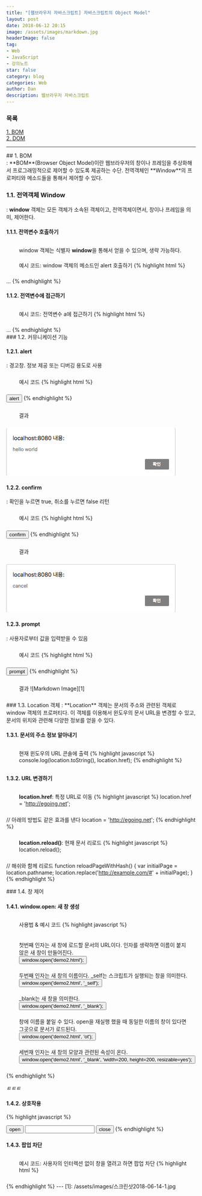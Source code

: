 ```yaml
---
title: "[웹브라우저 자바스크립트] 자바스크립트의 Object Model"
layout: post
date: 2018-06-12 20:15
image: /assets/images/markdown.jpg
headerImage: false
tag:
- Web
- JavaScript
- 강의노트
star: false
category: blog
categories: Web
author: Dan
description: 웹브라우저 자바스크립트
---
```


### 목록
<a href="#one">1. BOM</a><br>
<a href="#two">2. DOM</a><br>


---
<div id="one"></div>
## 1. BOM
<div class="underlined"></div>
: <span class="evidence-yellow">**BOM**(Browser Object Model)</span>이란 웹브라우저의 창이나 프레임을 추상화해서 프로그래밍적으로 제어할 수 있도록 제공하는 수단. 전역객체인 <span class="evidence-yellow">**Window**</span>의 프로퍼티와 메소드들을 통해서 제어할 수 있다.

### 1.1. 전역객체 Window
: <span class="evidence-yellow">**window**</span> 객체는 모든 객체가 소속된 객체이고, 전역객체이면서, 창이나 프레임을 의미, 제어한다.

#### 1.1.1. 전역변수 호출하기
* window 객체는 식별자 <span class="evidence-yellow">**window**</span>을 통해서 얻을 수 있으며, 생략 가능하다.
* 예시 코드: window 객체의 메소드인 alert 호출하기
{% highlight html %}
<!DOCTYPE html>
<html>
<script>
    alert('Hello world');
    window.alert('Hello world');
</script>
<body>
 ...
</body>
</html>
{% endhighlight %}

#### 1.1.2. 전역변수에 접근하기
* 예시 코드: 전역변수 a에 접근하기
{% highlight html %}
<!DOCTYPE html>
<html>
<script>
    var a = 1;
    alert(a);
    alert(window.a);
</script>
<body>
 ...
</body>
</html>
{% endhighlight %}

<div class="breaker"></div>
### 1.2. 커뮤니케이션 기능

#### 1.2.1. alert
: 경고창. 정보 제공 또는 디버깅 용도로 사용
* 예시 코드
{% highlight html %}
<!DOCTYPE html>
<html>
    <body>
        <input type="button" value="alert" onclick="alert('hello world');" />
    </body>
</html>
{% endhighlight %}

* 결과
<div id="rebox"> <a href="/assets/images/스크린샷2018-06-12-1.jpg"><img src="/assets/images/스크린샷2018-06-12-1.jpg"></a></div>

#### 1.2.2. confirm
: 확인을 누르면 true, 취소를 누르면 false 리턴
* 예시 코드
{% highlight html %}
<!DOCTYPE html>
<html>
    <body>
        <input type="button" value="confirm" onclick="func_confirm()" />
        <script>
            function func_confirm(){
                if(confirm('ok?')){
                    alert('ok');
                } else {
                    alert('cancel');
                }
            }
        </script>
    </body>
</html>
{% endhighlight %}

* 결과
<div id="rebox"> <a href="/assets/images/스크린샷2018-06-12-2.jpg"><img src="/assets/images/스크린샷2018-06-12-2.jpg"></a></div>

#### 1.2.3. prompt
: 사용자로부터 값을 입력받을 수 있음
* 예시 코드
{% highlight html %}
<!DOCTYPE html>
<html>
    <body>
        <input type="button" value="prompt" onclick="func_prompt()" />
        <script>
            function func_prompt(){
                if(prompt('id?') === 'egoing'){
                    alert('welcome');
                } else {
                    alert('fail');
                }
            }
        </script>
    </body>
</html>
{% endhighlight %}

* 결과
![Markdown Image][1]

<div class="breaker"></div>
### 1.3. Location 객체
: <span class="evidence-yellow">**Location**</span> 객체는 문서의 주소와 관련된 객체로 window 객체의 프로퍼티다. 이 객체를 이용해서 윈도우의 문서 URL을 변경할 수 있고, 문서의 위치와 관련해 다양한 정보를 얻을 수 있다.

#### 1.3.1. 문서의 주소 정보 알아내기

* 현재 윈도우의 URL 콘솔에 출력
{% highlight javascript %}
console.log(location.toString(), location.href);
{% endhighlight %}

#### 1.3.2. URL 변경하기

* **location.href**: 특정 URL로 이동
{% highlight javascript %}
location.href = 'http://egoing.net';

// 아래의 방법도 같은 효과를 낸다
location = 'http://egoing.net';
{% endhighlight %}

* **location.reload()**: 현재 문서 리로드
{% highlight javascript %}
location.reload();

// 해쉬와 함께 리로드
function reloadPageWithHash() {
  var initialPage = location.pathname;
  location.replace('http://example.com/#' + initialPage);
}
{% endhighlight %}

<div class="breaker"></div>
### 1.4. 창 제어

#### 1.4.1. window.open: 새 창 생성
* 사용법 & 예시 코드
{% highlight javascript %}
<!DOCTYPE html>
<html>
<style>li {padding:10px; list-style: none}</style>
<body>
<ul>
    <li>
        첫번째 인자는 새 창에 로드할 문서의 URL이다. 인자를 생략하면 이름이 붙지 않은 새 창이 만들어진다.<br />
        <input type="button" onclick="open1()" value="window.open('demo2.html');" />
    </li>
    <li>
        두번째 인자는 새 창의 이름이다. _self는 스크립트가 실행되는 창을 의미한다.<br />
        <input type="button" onclick="open2()" value="window.open('demo2.html', '_self');" />
    </li>
    <li>
        _blank는 새 창을 의미한다. <br />
        <input type="button" onclick="open3()" value="window.open('demo2.html', '_blank');" />
    </li>
    <li>
        창에 이름을 붙일 수 있다. open을 재실행 했을 때 동일한 이름의 창이 있다면 그곳으로 문서가 로드된다.<br />
        <input type="button" onclick="open4()" value="window.open('demo2.html', 'ot');" />
    </li>
    <li>
        세번재 인자는 새 창의 모양과 관련된 속성이 온다.<br />
        <input type="button" onclick="open5()" value="window.open('demo2.html', '_blank', 'width=200, height=200, resizable=yes');" />
    </li>
</ul>

<script>
function open1(){
    window.open('demo2.html');
}
function open2(){
    window.open('demo2.html', '_self');
}
function open3(){
    window.open('demo2.html', '_blank');
}
function open4(){
    window.open('demo2.html', 'ot');
}
function open5(){
    window.open('demo2.html', '_blank', 'width=200, height=200, resizable=no');
}
</script>
</body>
</html>
{% endhighlight %}

_ㅌㅌㅌ_

#### 1.4.2. 상호작용
{% highlight javascript %}
<!DOCTYPE html>
<html>
<body>
    <input type="button" value="open" onclick="winopen();" />
    <input type="text" onkeypress="winmessage(this.value)" />
    <input type="button" value="close" onclick="winclose()" />
    <script>
    // 버튼 클릭 시 새 창 열기
    function winopen(){
        win = window.open('demo2.html', 'ot', 'width=300px, height=500px');
    }
    // 사용자가 입력한 메시지를 해당 창에 출력, 저장
    function winmessage(msg){
        win.document.getElementById('message').innerText=msg;
    }
    // 창 닫기
    function winclose(){
        win.close();
    }
    </script>
</body>
</html>
{% endhighlight %}


#### 1.4.3. 팝업 차단
* 예시 코드: 사용자의 인터렉션 없이 창을 열려고 하면 팝업 차단
{% highlight html %}
<!DOCTYPE html>
<html>
<body>
    <script>
    window.open('demo2.html');
    </script>
</body>
</html>
{% endhighlight %}
---
[1]: /assets/images/스크린샷2018-06-14-1.jpg
